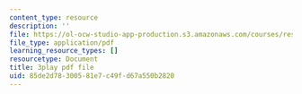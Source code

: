```yaml
---
content_type: resource
description: ''
file: https://ol-ocw-studio-app-production.s3.amazonaws.com/courses/res-18-006-calculus-revisited-single-variable-calculus-fall-2010/85de2d78300581e7c49fd67a550b2820_EeLD_40wDoU.pdf
file_type: application/pdf
learning_resource_types: []
resourcetype: Document
title: 3play pdf file
uid: 85de2d78-3005-81e7-c49f-d67a550b2820
---
```


